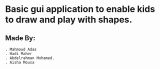 # Basic gui application to enable kids to draw and play with shapes.

## Made By:
	. Mahmoud Adas 
	. Hadi Maher
	. Abdelrahman Mohamed.
	. Aisha Mousa